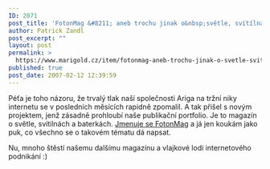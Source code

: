 ```yaml
---
ID: 2071
post_title: 'FotonMag &#8211; aneb trochu jinak o&nbsp;světle, svítílnách, baterkách'
author: Patrick Zandl
post_excerpt: ""
layout: post
permalink: >
  https://www.marigold.cz/item/fotonmag-aneb-trochu-jinak-o-svetle-svitilnach-baterkach
published: true
post_date: 2007-02-12 12:39:59
---
```

<texy>Péťa je toho názoru, že trvalý tlak naší společnosti Ariga na tržní niky internetu se v posledních měsících rapidně zpomalil. A tak přišel s novým projektem, jenž zásadně prohloubí naše publikační portfolio. Je to magazín o světle, svítilnách a baterkách. <a href="http://www.fotonmag.cz">Jmenuje se FotonMag</a> a já jen koukám jako puk, co všechno se o takovém tématu dá napsat. 

Nu, mnoho štěstí našemu dalšímu magazínu a vlajkové lodi internetového podnikání :)